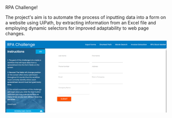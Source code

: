 RPA Challenge!

The project's aim is to automate the process of inputting data into a form on a website using 
UiPath, by extracting information from an Excel file and employing dynamic selectors for 
improved adaptability to web page changes.

[![RPA Automation-Excel Data to Online Form](https://github.com/HasanBeker2/RPA_Challenge/blob/main/Thumbnail%20Picture.png)](https://vimeo.com/914440477 "Watch the video")
